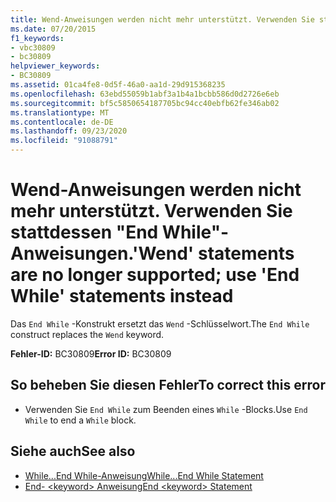 ```yaml
---
title: Wend-Anweisungen werden nicht mehr unterstützt. Verwenden Sie stattdessen "End While"-Anweisungen.
ms.date: 07/20/2015
f1_keywords:
- vbc30809
- bc30809
helpviewer_keywords:
- BC30809
ms.assetid: 01ca4fe8-0d5f-46a0-aa1d-29d915368235
ms.openlocfilehash: 63ebd55059b1abf3a1b4a1bcbb586d0d2726e6eb
ms.sourcegitcommit: bf5c5850654187705bc94cc40ebfb62fe346ab02
ms.translationtype: MT
ms.contentlocale: de-DE
ms.lasthandoff: 09/23/2020
ms.locfileid: "91088791"
---
```

# <a name="wend-statements-are-no-longer-supported-use-end-while-statements-instead"></a><span data-ttu-id="d7f30-102">Wend-Anweisungen werden nicht mehr unterstützt. Verwenden Sie stattdessen "End While"-Anweisungen.</span><span class="sxs-lookup"><span data-stu-id="d7f30-102">'Wend' statements are no longer supported; use 'End While' statements instead</span></span>

<span data-ttu-id="d7f30-103">Das `End While` -Konstrukt ersetzt das `Wend` -Schlüsselwort.</span><span class="sxs-lookup"><span data-stu-id="d7f30-103">The `End While` construct replaces the `Wend` keyword.</span></span>  
  
 <span data-ttu-id="d7f30-104">**Fehler-ID:** BC30809</span><span class="sxs-lookup"><span data-stu-id="d7f30-104">**Error ID:** BC30809</span></span>  
  
## <a name="to-correct-this-error"></a><span data-ttu-id="d7f30-105">So beheben Sie diesen Fehler</span><span class="sxs-lookup"><span data-stu-id="d7f30-105">To correct this error</span></span>  
  
- <span data-ttu-id="d7f30-106">Verwenden Sie `End While` zum Beenden eines `While` -Blocks.</span><span class="sxs-lookup"><span data-stu-id="d7f30-106">Use `End While` to end a `While` block.</span></span>  
  
## <a name="see-also"></a><span data-ttu-id="d7f30-107">Siehe auch</span><span class="sxs-lookup"><span data-stu-id="d7f30-107">See also</span></span>

- [<span data-ttu-id="d7f30-108">While...End While-Anweisung</span><span class="sxs-lookup"><span data-stu-id="d7f30-108">While...End While Statement</span></span>](../language-reference/statements/while-end-while-statement.md)
- [<span data-ttu-id="d7f30-109">End- \<keyword> Anweisung</span><span class="sxs-lookup"><span data-stu-id="d7f30-109">End \<keyword> Statement</span></span>](../language-reference/statements/end-keyword-statement.md)
